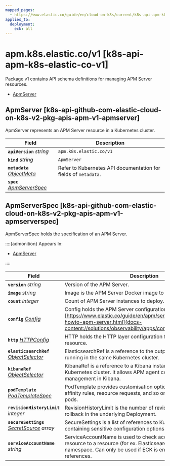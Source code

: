 ```yaml
---
mapped_pages:
  - https://www.elastic.co/guide/en/cloud-on-k8s/current/k8s-api-apm-k8s-elastic-co-v1.html
applies_to:
  deployment:
    eck: all
---
```


# apm.k8s.elastic.co/v1 [k8s-api-apm-k8s-elastic-co-v1]

Package v1 contains API schema definitions for managing APM Server resources.

* [ApmServer](k8s-api-apm-k8s-elastic-co-v1.md#k8s-api-github-com-elastic-cloud-on-k8s-v2-pkg-apis-apm-v1-apmserver)

## ApmServer [k8s-api-github-com-elastic-cloud-on-k8s-v2-pkg-apis-apm-v1-apmserver]

ApmServer represents an APM Server resource in a Kubernetes cluster.

| Field | Description |
| --- | --- |
| **`apiVersion`** *string*<br> | `apm.k8s.elastic.co/v1`<br> |
| **`kind`** *string*<br> | `ApmServer`<br> |
| **`metadata`** *[ObjectMeta](https://kubernetes.io/docs/reference/generated/kubernetes-api/v1.32/#objectmeta-v1-meta)*<br> | Refer to Kubernetes API documentation for fields of `metadata`.<br> |
| **`spec`** *[ApmServerSpec](k8s-api-apm-k8s-elastic-co-v1.md#k8s-api-github-com-elastic-cloud-on-k8s-v2-pkg-apis-apm-v1-apmserverspec)*<br> |  |


## ApmServerSpec [k8s-api-github-com-elastic-cloud-on-k8s-v2-pkg-apis-apm-v1-apmserverspec]

ApmServerSpec holds the specification of an APM Server.

::::{admonition} Appears In:
* [ApmServer](k8s-api-apm-k8s-elastic-co-v1.md#k8s-api-github-com-elastic-cloud-on-k8s-v2-pkg-apis-apm-v1-apmserver)

::::


| Field | Description |
| --- | --- |
| **`version`** *string*<br> | Version of the APM Server.<br> |
| **`image`** *string*<br> | Image is the APM Server Docker image to deploy.<br> |
| **`count`** *integer*<br> | Count of APM Server instances to deploy.<br> |
| **`config`** *[Config](k8s-api-common-k8s-elastic-co-v1.md#k8s-api-github-com-elastic-cloud-on-k8s-v2-pkg-apis-common-v1-config)*<br> | Config holds the APM Server configuration. See: [https://www.elastic.co/guide/en/apm/server/current/configuring-howto-apm-server.html](docs-content://solutions/observability/apps/configure-apm-server.md)<br> |
| **`http`** *[HTTPConfig](k8s-api-common-k8s-elastic-co-v1.md#k8s-api-github-com-elastic-cloud-on-k8s-v2-pkg-apis-common-v1-httpconfig)*<br> | HTTP holds the HTTP layer configuration for the APM Server resource.<br> |
| **`elasticsearchRef`** *[ObjectSelector](k8s-api-common-k8s-elastic-co-v1.md#k8s-api-github-com-elastic-cloud-on-k8s-v2-pkg-apis-common-v1-objectselector)*<br> | ElasticsearchRef is a reference to the output Elasticsearch cluster running in the same Kubernetes cluster.<br> |
| **`kibanaRef`** *[ObjectSelector](k8s-api-common-k8s-elastic-co-v1.md#k8s-api-github-com-elastic-cloud-on-k8s-v2-pkg-apis-common-v1-objectselector)*<br> | KibanaRef is a reference to a Kibana instance running in the same Kubernetes cluster. It allows APM agent central configuration management in Kibana.<br> |
| **`podTemplate`** *[PodTemplateSpec](https://kubernetes.io/docs/reference/generated/kubernetes-api/v1.32/#podtemplatespec-v1-core)*<br> | PodTemplate provides customisation options (labels, annotations, affinity rules, resource requests, and so on) for the APM Server pods.<br> |
| **`revisionHistoryLimit`** *integer*<br> | RevisionHistoryLimit is the number of revisions to retain to allow rollback in the underlying Deployment.<br> |
| **`secureSettings`** *[SecretSource](k8s-api-common-k8s-elastic-co-v1.md#k8s-api-github-com-elastic-cloud-on-k8s-v2-pkg-apis-common-v1-secretsource) array*<br> | SecureSettings is a list of references to Kubernetes secrets containing sensitive configuration options for APM Server.<br> |
| **`serviceAccountName`** *string*<br> | ServiceAccountName is used to check access from the current resource to a resource (for ex. Elasticsearch) in a different namespace. Can only be used if ECK is enforcing RBAC on references.<br> |



